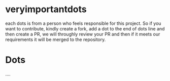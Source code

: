 # veryimportantdots
each dots is from a person who feels responsible for this project.
So if you want to contribute, kindly create a fork, add a dot to the end of dots line and then create a PR, we will throughly review your PR and then if it meets our requirements it will be merged to the repository.


# Dots
....
